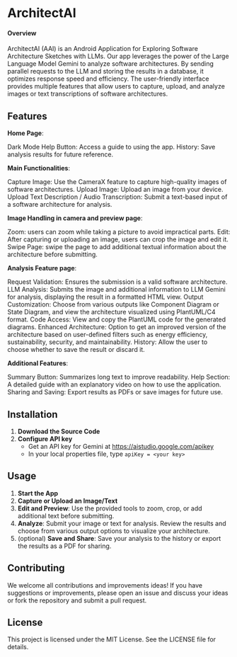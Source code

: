 # ArchitectAI
#### Overview
ArchitectAI (AAI) is an Android Application for Exploring Software Architecture Sketches with LLMs. Our app leverages the power of the Large Language Model Gemini to analyze software architectures. By sending parallel requests to the LLM and storing the results in a database, it optimizes response speed and efficiency. The user-friendly interface provides multiple features that allow users to capture, upload, and analyze images or text transcriptions of software architectures.

## Features

  **Home Page**:

  Dark Mode
  Help Button: Access a guide to using the app.
  History: Save analysis results for future reference. 

  **Main Functionalities**:

  Capture Image: Use the CameraX feature to capture high-quality images of software architectures.
  Upload Image: Upload an image from your device.
  Upload Text Description / Audio Transcription: Submit a text-based input of a software architecture for analysis.
  
  **Image Handling in camera and preview page**:

  Zoom: users can zoom while taking a picture to avoid impractical parts.
  Edit: After capturing or uploading an image, users can crop the image and edit it.
  Swipe Page: swipe the page to add additional textual information about the architecture before submitting.
  
  **Analysis Feature page**:

  Request Validation: Ensures the submission is a valid software architecture.
  LLM Analysis: Submits the image and additional information to LLM Gemini for analysis, displaying the result in a formatted HTML view.
  Output Customization: Choose from various outputs like Component Diagram or State Diagram, and view the architecture visualized using PlantUML/C4 format.
  Code Access: View and copy the PlantUML code for the generated diagrams.
  Enhanced Architecture: Option to get an improved version of the architecture based on user-defined filters such as energy efficiency, sustainability, security, and maintainability.
  History: Allow the user to choose whether to save the result or discard it.
  
  **Additional Features**:

  Summary Button: Summarizes long text to improve readability.
  Help Section: A detailed guide with an explanatory video on how to use the application.
  Sharing and Saving: Export results as PDFs or save images for future use.
  
## Installation
1. **Download the Source Code**
2. **Configure API key** 
   - Get an API key for Gemini at https://aistudio.google.com/apikey
   - In your local properties file, type `apiKey = <your key>`

## Usage
1. **Start the App**
2. **Capture or Upload an Image/Text**
3. **Edit and Preview**:
Use the provided tools to zoom, crop, or add additional text before submitting.
4. **Analyze**:
Submit your image or text for analysis. Review the results and choose from various output options to visualize your architecture.
5. (optional) **Save and Share**:
Save your analysis to the history or export the results as a PDF for sharing.

## Contributing
We welcome all contributions and improvements ideas! If you have suggestions or improvements, please open an issue and discuss your ideas or fork the repository and submit a pull request.

## License
This project is licensed under the MIT License. See the LICENSE file for details.